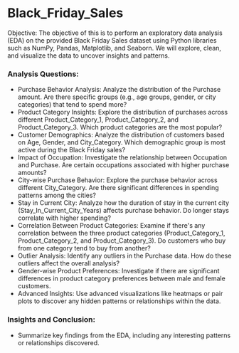 # Black_Friday_Sales

Objective:
The objective of this is to perform an exploratory data analysis (EDA) on the provided Black Friday Sales dataset using Python libraries such as NumPy, Pandas, Matplotlib, and Seaborn. We will explore, clean, and visualize the data to uncover insights and patterns.

### Analysis Questions:
- Purchase Behavior Analysis:
Analyze the distribution of the Purchase amount. Are there specific groups (e.g., age groups, gender, or city categories) that tend to spend more?
- Product Category Insights:
Explore the distribution of purchases across different Product_Category_1, Product_Category_2, and Product_Category_3. Which product categories are the most popular?
- Customer Demographics:
Analyze the distribution of customers based on Age, Gender, and City_Category. Which demographic group is most active during the Black Friday sales?
- Impact of Occupation:
Investigate the relationship between Occupation and Purchase. Are certain occupations associated with higher purchase amounts?
- City-wise Purchase Behavior:
Explore the purchase behavior across different City_Category. Are there significant differences in spending patterns among the cities?
- Stay in Current City:
Analyze how the duration of stay in the current city (Stay_In_Current_City_Years) affects purchase behavior. Do longer stays correlate with higher spending?
- Correlation Between Product Categories:
Examine if there's any correlation between the three product categories (Product_Category_1, Product_Category_2, and Product_Category_3). Do customers who buy from one category tend to buy from another?
- Outlier Analysis:
Identify any outliers in the Purchase data. How do these outliers affect the overall analysis?
- Gender-wise Product Preferences:
Investigate if there are significant differences in product category preferences between male and female customers.
- Advanced Insights:
Use advanced visualizations like heatmaps or pair plots to discover any hidden patterns or relationships within the data.

### Insights and Conclusion:
- Summarize key findings from the EDA, including any interesting patterns or relationships discovered.

